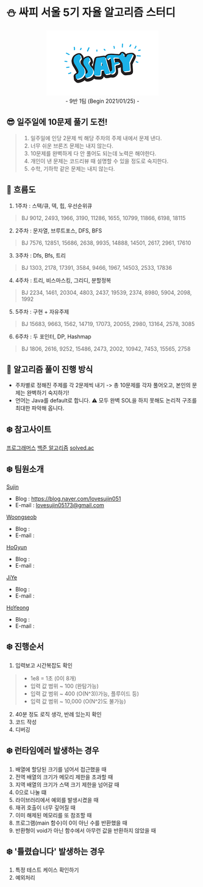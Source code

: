 # :snowman: 싸피 서울 5기 자율 알고리즘 스터디 

<p align="center">
  <img src="./img/ssafy.png"><br/>
  - 9반 1팀 (Begin 2021/01/25) -
</p>


## :sunglasses: 일주일에 10문제 풀기 도전!

> 1. 일주일에 인당 2문제 씩 해당 주차의 주제 내에서 문제 낸다.
> 2. 너무 쉬운 브론즈 문제는 내지 않는다.
> 3. 10문제를 완벽하게 다 안 풀어도 되는데 노력은 해야한다.
> 4. 개인이 낸 문제는 코드리뷰 때 설명할 수 있을 정도로 숙지한다.
> 5. 수학, 기하학 같은 문제는 내지 않는다.

## :raised_hands: 흐름도
1. 1주차 : 스택/큐, 덱, 힙, 우선순위큐  
> BJ 9012, 2493, 1966, 3190, 11286, 1655, 10799, 11866, 6198, 18115
2. 2주차 :  문자열, 브루트포스, DFS, BFS
> BJ 7576, 12851, 15686, 2638, 9935, 14888, 14501, 2617, 2961, 17610
3. 3주차 :  Dfs, Bfs, 트리
> BJ 1303, 2178, 17391, 3584, 9466, 1967, 14503, 2533, 17836
4. 4주차 :  트리, 비스마스킹, 그리디, 분할정복
> BJ 2234, 1461, 20304, 4803, 2437, 19539, 2374, 8980, 5904, 2098, 1992
5. 5주차 :  구현 + 자유주제
> BJ 15683, 9663, 1562, 14719, 17073, 20055, 2980, 13164, 2578, 3085
6. 6주차 : 두 포인터, DP, Hashmap
> BJ 1806, 2616, 9252, 15486, 2473, 2002, 10942, 7453, 15565, 2758

## :raised_hands: 알고리즘 풀이 진행 방식

+ 주차별로 정해진 주제를 각 2문제씩 내기 -> 총 10문제를 각자 풀어오고, 본인의 문제는 완벽하기 숙지하기!  
+ 언어는 Java를 default로 합니다.
:warning: 모두 완벽 SOL을 하지 못해도 논리적 구조를 최대한 파악해 옵니다.

## :snowflake: 참고사이트
[프로그래머스](https://programmers.co.kr/learn/challenges?tab=practice_kit)
[백준 알고리즘](https://www.acmicpc.net/) 
[solved.ac](https://solved.ac/)


## :snowflake: 팀원소개

[Sujin](https://github.com/SujinJeong)
- Blog : https://blog.naver.com/lovesujin051
- E-mail : lovesujin05173@gmail.com

[Woongseob](https://github.com/woongseob12)
- Blog : 
- E-mail : 

[HoGyun](https://github.com/KangHoGyun)
- Blog : 
- E-mail : 

[JiYe](https://github.com/fjwldap)
- Blog : 
- E-mail : 

[HoYeong](https://github.com/hoyeong-s)
- Blog : 
- E-mail : 


## :snowflake: 진행순서
1. 입력보고 시간복잡도 확인
> - 1e8 = 1초 (0이 8개)
> - 입력 값 범위 ~ 100 (완탐가능)
> - 입력 값 범위 ~ 400 (O(N^3))가능, 플루이드 등)
> - 입력 값 범위 ~ 10,000 (O(N^2)도 불가능)
2. 40분 정도 로직 생각, 반례 있는지 확인
3. 코드 작성
4. 디버깅

## :snowflake: 런타임에러 발생하는 경우
1. 배열에 할당된 크기를 넘어서 접근했을 때
2. 전역 배열의 크기가 메모리 제한을 초과할 때
3. 지역 배열의 크기가 스택 크기 제한을 넘어갈 때
4. 0으로 나눌 떄
5. 라이브러리에서 예외를 발생시켰을 때
6. 재귀 호출이 너무 깊어질 때
7. 이미 해제된 메모리를 또 참조할 때
8. 프로그램(main 함수)이 0이 아닌 수를 반환했을 때
9.  반환형이 void가 아닌 함수에서 아무런 값을 반환하지 않았을 때

## :snowflake: '틀렸습니다' 발생하는 경우
1. 특정 테스트 케이스 확인하기
2. 예외처리
